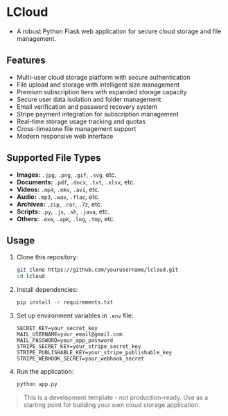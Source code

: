 # LCloud
- A robust Python Flask web application for secure cloud storage and file management.

## Features
- Multi-user cloud storage platform with secure authentication
- File upload and storage with intelligent size management
- Premium subscription tiers with expanded storage capacity
- Secure user data isolation and folder management
- Email verification and password recovery system
- Stripe payment integration for subscription management
- Real-time storage usage tracking and quotas
- Cross-timezone file management support
- Modern responsive web interface

## Supported File Types
- **Images:** `.jpg`, `.png`, `.gif`, `.svg`, etc.
- **Documents:** `.pdf`, `.docx`, `.txt`, `.xlsx`, etc.
- **Videos:** `.mp4`, `.mkv`, `.avi`, etc.
- **Audio:** `.mp3`, `.wav`, `.flac`, etc.
- **Archives:** `.zip`, `.rar`, `.7z`, etc.
- **Scripts:** `.py`, `.js`, `.sh`, `.java`, etc.
- **Others:** `.exe`, `.apk`, `.log`, `.tmp`, etc.

## Usage
1. Clone this repository:
    ```bash
    git clone https://github.com/yourusername/lcloud.git
    cd lcloud
    ```
2. Install dependencies:
    ```bash
    pip install -r requirements.txt
    ```
3. Set up environment variables in `.env` file:
    ```
    SECRET_KEY=your_secret_key
    MAIL_USERNAME=your_email@gmail.com
    MAIL_PASSWORD=your_app_password
    STRIPE_SECRET_KEY=your_stripe_secret_key
    STRIPE_PUBLISHABLE_KEY=your_stripe_publishable_key
    STRIPE_WEBHOOK_SECRET=your_webhook_secret
    ```
4. Run the application:
    ```bash
    python app.py
    ```
    
> This is a development template - not production-ready. Use as a starting point for building your own cloud storage application.
